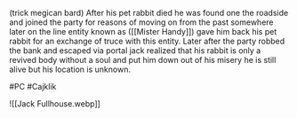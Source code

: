 (trick megican bard)
After his pet rabbit died he was found one the roadside and joined the party for reasons of moving on from the past somewhere later on the line entity known as ([[Mister Handy]]) gave him back his pet rabbit for an exchange of truce with this entity.
Later after the party robbed the bank and escaped via portal jack realized that his rabbit is only a revived body without a soul and put him down out of his misery he is still alive but his location is unknown.

#PC #Cajklik 

![[Jack Fullhouse.webp]]
